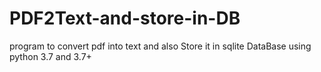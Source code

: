 # PDF2Text-and-store-in-DB
program to convert pdf into text and also Store it in sqlite DataBase using python 3.7 and 3.7+
